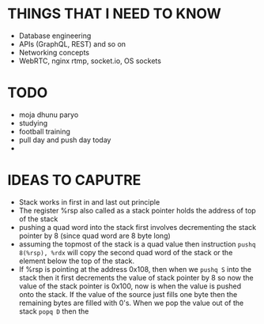 # THINGS THAT I NEED TO KNOW 
- Database engineering
- APIs (GraphQL, REST) and so on
- Networking concepts 
- WebRTC, nginx rtmp, socket.io, OS sockets

# TODO
- moja dhunu paryo
- studying 
- football training
- pull day and push day today
- 

# IDEAS TO CAPUTRE
- Stack works in first in and last out principle 
- The register %rsp also called as a stack pointer holds the address of top of the stack
- pushing a quad word into the stack first involves decrementing the stack pointer by 8 (since quad word are 8 byte long)
- assuming the topmost of the stack is a quad value then instruction `pushq 8(%rsp), %rdx` will copy the second quad word of the stack or the element below the top of the stack. 
- If %rsp is pointing at the address 0x108, then when we `pushq S` into the stack then it first decrements the value of stack pointer by 8 so now the value of the stack pointer is 0x100, now is when the value is pushed onto the stack. If the value of the source just fills one byte then the remaining bytes are filled with 0's. When we pop the value out of the stack `popq D` then the 